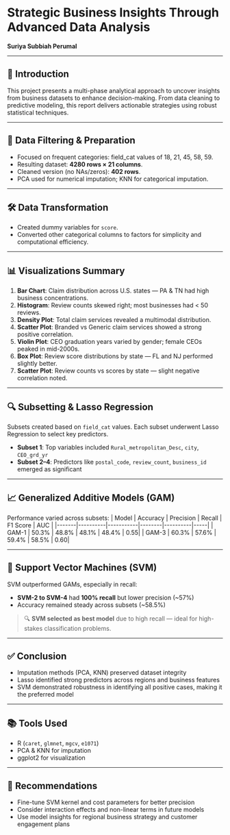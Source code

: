 # Strategic Business Insights Through Advanced Data Analysis  
**Suriya Subbiah Perumal**  


---

## 📌 Introduction

This project presents a multi-phase analytical approach to uncover insights from business datasets to enhance decision-making. From data cleaning to predictive modeling, this report delivers actionable strategies using robust statistical techniques.

---

## 🧾 Data Filtering & Preparation

- Focused on frequent categories: field_cat values of 18, 21, 45, 58, 59.
- Resulting dataset: **4280 rows × 21 columns**.
- Cleaned version (no NAs/zeros): **402 rows**.
- PCA used for numerical imputation; KNN for categorical imputation.

---

## 🛠 Data Transformation

- Created dummy variables for `score`.
- Converted other categorical columns to factors for simplicity and computational efficiency.

---

## 📊 Visualizations Summary

1. **Bar Chart**: Claim distribution across U.S. states — PA & TN had high business concentrations.
2. **Histogram**: Review counts skewed right; most businesses had < 50 reviews.
3. **Density Plot**: Total claim services revealed a multimodal distribution.
4. **Scatter Plot**: Branded vs Generic claim services showed a strong positive correlation.
5. **Violin Plot**: CEO graduation years varied by gender; female CEOs peaked in mid-2000s.
6. **Box Plot**: Review score distributions by state — FL and NJ performed slightly better.
7. **Scatter Plot**: Review counts vs scores by state — slight negative correlation noted.

---

## 🔍 Subsetting & Lasso Regression

Subsets created based on `field_cat` values. Each subset underwent Lasso Regression to select key predictors.

- **Subset 1**: Top variables included `Rural_metropolitan_Desc`, `city`, `CEO_grd_yr`
- **Subset 2–4**: Predictors like `postal_code`, `review_count`, `business_id` emerged as significant

---

## 📈 Generalized Additive Models (GAM)

Performance varied across subsets:
| Model | Accuracy | Precision | Recall | F1 Score | AUC |
|-------|----------|-----------|--------|----------|-----|
| GAM-1 | 50.3%    | 48.8%     | 48.1%  | 48.4%    | 0.55|
| GAM-3 | 60.3%    | 57.6%     | 59.4%  | 58.5%    | 0.60|

---

## 🤖 Support Vector Machines (SVM)

SVM outperformed GAMs, especially in recall:

- **SVM-2 to SVM-4** had **100% recall** but lower precision (~57%)
- Accuracy remained steady across subsets (~58.5%)

> 🔍 **SVM selected as best model** due to high recall — ideal for high-stakes classification problems.

---

## ✅ Conclusion

- Imputation methods (PCA, KNN) preserved dataset integrity
- Lasso identified strong predictors across regions and business features
- SVM demonstrated robustness in identifying all positive cases, making it the preferred model

---

## 📚 Tools Used

- R (`caret`, `glmnet`, `mgcv`, `e1071`)
- PCA & KNN for imputation
- ggplot2 for visualization

---

## 📌 Recommendations

- Fine-tune SVM kernel and cost parameters for better precision
- Consider interaction effects and non-linear terms in future models
- Use model insights for regional business strategy and customer engagement plans
